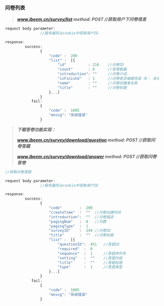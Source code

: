 ### 问卷列表

> _**www.ibeem.cn/survey/list                 method: POST                 //获取用户下问卷信息**_

```js
request body parameter:
                //服务器将从cookie中获取用户ID

response:
         success: 
                {
                    "code" :  200
                    "list" :  [{
                        "id"          : 216    //问卷ID
                        "count"       : 0      //答卷数量
                        "introduction": ""     //问卷介绍
                        "isFinishd"   : 1      //问卷是否编辑完成（0： 未完成   1： 完成）
                        "name"        : ""     //问卷创建者名称
                        "title"       : ""     //问卷标题
                    }...]
                }
            fail: 
                {
                    "code" :  1005
                    "messg": "系统错误"
                }
```

> _**下载答卷功能实现：**_
>
> _**www.ibeem.cn/survey/download/question        method: POST         //获取问卷答题**_
>
> _**www.ibeem.cn/survey/download/answer         method: POST        //获取问卷答卷**_

```js
//获取问卷答题

request body parameter:
                //服务器将从cookie中获取用户ID

response:
         success: 
                {
                    "code"        :  200
                    "createTime"  :  ""  //问卷创建时间
                    "introduction":  ""  //问卷描述
                    "pagingNum"   :  0   //页数
                    "pagingType"  :  1
                    "surveyID"    :  249 //问卷ID
                    "title"       :  ""  //问卷标题
                    "list" :  [{
                        "questionID":  451   //答题ID
                        "required"  :  0
                        "sequence"  :  1     //答题序列号
                        "setting"   :  ""    //答题内容
                        "title"     :  ""    //答题标题
                        "type"      :  1     //答题类型
                    }...]
                }
            fail: 
                {
                    "code" :  1005
                    "messg": "系统错误"
                }
```



